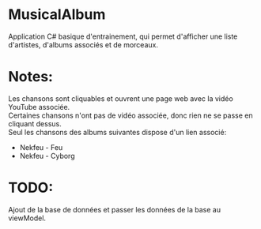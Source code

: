 # MusicalAlbum

Application C# basique d'entrainement, qui permet d'afficher une liste d'artistes, d'albums associés et de morceaux.  

# Notes:
Les chansons sont cliquables et ouvrent une page web avec la vidéo YouTube associée.  
Certaines chansons n'ont pas de vidéo associée, donc rien ne se passe en cliquant dessus.  
Seul les chansons des albums suivantes dispose d'un lien associé:  
- Nekfeu - Feu
- Nekfeu - Cyborg


# TODO:  
Ajout de la base de données et passer les données de la base au viewModel.  
